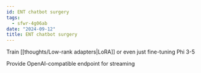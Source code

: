 ```yaml
---
id: ENT chatbot surgery
tags:
  - sfwr-4g06ab
date: "2024-09-12"
title: ENT chatbot surgery
---
```


Train [[thoughts/Low-rank adapters|LoRA]] or even just fine-tuning Phi 3-5

Provide OpenAI-compatible endpoint for streaming
